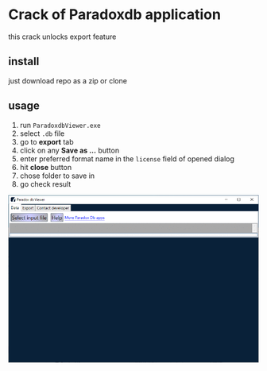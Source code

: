 # Crack of Paradoxdb application
this crack unlocks export feature
## install
just download repo as a zip or clone
## usage

 1. run `ParadoxdbViewer.exe`
 2. select `.db` file
 3. go to **export** tab
 4. click on any **Save as ...** button
 5. enter preferred format name in the `license` field of opened dialog
 6. hit **close** button
 7. chose folder to save in
 8. go check result

 ![usage-animated](Assets/paradox-db-viewer-usage.gif)
